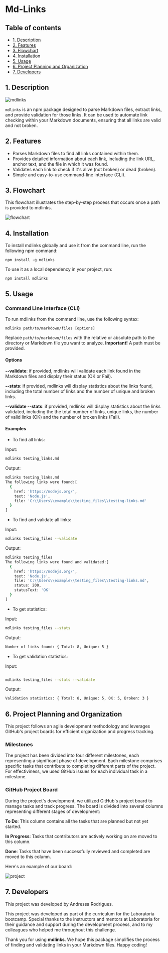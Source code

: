 # Md-Links

## Table of contents

* [1. Description](#1-description)
* [2. Features](#2-features)
* [3. Flowchart](#3-flowchart)
* [4. Installation](#4-installation)
* [5. Usage](#5-usage)
* [6. Project Planning and Organization](#6-project-planning-and-organization)
* [7. Developers](#7-developers)

## 1. Description

![mdlinks](assets/mdlinks.png)

`mdlinks` is an npm package designed to parse Markdown files, extract links, and provide validation for those links. It can be used to automate link checking within your Markdown documents, ensuring that all links are valid and not broken.

## 2. Features

* Parses Markdown files to find all links contained within them.
* Provides detailed information about each link, including the link URL, anchor text, and the file in which it was found.
* Validates each link to check if it's alive (not broken) or dead (broken).
* Simple and easy-to-use command-line interface (CLI).

## 3. Flowchart

This flowchart illustrates the step-by-step process that occurs once a path is provided to mdlinks.

![flowchart](assets/flowchart.png)

## 4. Installation

To install mdlinks globally and use it from the command line, run the following npm command:

`npm install -g mdlinks`

To use it as a local dependency in your project, run:

`npm install mdlinks
`

## 5. Usage

### Command Line Interface (CLI)

To run mdlinks from the command line, use the following syntax:

``
mdlinks path/to/markdown/files [options]
``

Replace `path/to/markdown/files` with the relative or absolute path to the directory or Markdown file you want to analyze.
**Important!** A path must be provided.

#### Options

**--validate**: if provided, mdlinks will validate each link found in the Markdown files and display their status (OK or Fail).

**--stats**: if provided, mdlinks will display statistics about the links found, including the total number of links and the number of unique and broken links.

**--validate --stats**: if provided, mdlinks will display statistics about the links validated, including the the total number of links, unique links, the number of valid links (OK) and the number of broken links (Fail).

#### Examples

* To find all links:

Input:

```bash
mdlinks testing_links.md
```

Output:

```bash
mdlinks testing_links.md
The following links were found:[
  {
    href: 'https://nodejs.org/',
    text: 'Node.js',
    file: 'C:\\Users\\example\\testing_files\\testing-links.md'
  }
]
```

* To find and validate all links:

Input:

```bash
mdlinks testing_files --validate
```

Output:

```bash
mdlinks testing_files
The following links were found and validated:[
  {
    href: 'https://nodejs.org/',
    text: 'Node.js',
    file: 'C:\\Users\\example\\testing_files\\testing-links.md',
    status: 200,
    statusText: 'OK'
  }
]
```

* To get statistics:

Input:

```bash
mdlinks testing_files --stats
```

Output:

```bash
Number of links found: { Total: 8, Unique: 5 }
```

* To get validation statistics:

Input:

```bash

mdlinks testing_files --stats --validate
```

Output:

```bash
Validation statistics: { Total: 8, Unique: 5, OK: 5, Broken: 3 }
```

## 6. Project Planning and Organization

This project follows an agile development methodology and leverages GitHub's project boards for efficient organization and progress tracking.

### Milestones

The project has been divided into four different milestones, each representing a significant phase of development. Each milestone comprises specific tasks that contribute to completing different parts of the project. For effectiviness, we used GitHub issues for each individual task in a milestone.

### GitHub Project Board

During the project's development, we utilized GitHub's project board to manage tasks and track progress. The board is divided into several columns representing different stages of development:

**To Do**: This column contains all the tasks that are planned but not yet started.

**In Progress**: Tasks that contributors are actively working on are moved to this column.

**Done**: Tasks that have been successfully reviewed and completed are moved to this column.

Here's an example of our board:

![project](assets/mdlinks-project.png)

## 7. Developers

This project was developed by Andressa Rodrigues.

This project was developed as part of the curriculum for the Laboratoria bootcamp. Special thanks to the instructors and mentors at Laboratoria for their guidance and support during the development process, and to my colleagues who helped me throughout this challenge.

Thank you for using **mdlinks**. We hope this package simplifies the process of finding and validating links in your Markdown files. Happy coding!
